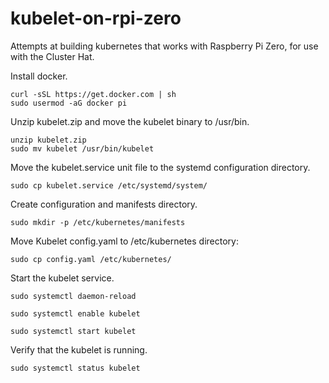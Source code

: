 # kubelet-on-rpi-zero
Attempts at building kubernetes that works with Raspberry Pi Zero, for use with the Cluster Hat.

Install docker.
```
curl -sSL https://get.docker.com | sh
sudo usermod -aG docker pi
```
Unzip kubelet.zip and move the kubelet binary to /usr/bin.
```
unzip kubelet.zip
sudo mv kubelet /usr/bin/kubelet
```
Move the kubelet.service unit file to the systemd configuration directory.
```
sudo cp kubelet.service /etc/systemd/system/
```
Create configuration and manifests directory.
```
sudo mkdir -p /etc/kubernetes/manifests
```
Move Kubelet config.yaml to /etc/kubernetes directory:
```
sudo cp config.yaml /etc/kubernetes/
```
Start the kubelet service.
```
sudo systemctl daemon-reload

sudo systemctl enable kubelet

sudo systemctl start kubelet
```
Verify that the kubelet is running.
```
sudo systemctl status kubelet
```

